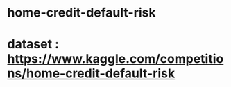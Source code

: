 # home-credit-default-risk


# dataset : https://www.kaggle.com/competitions/home-credit-default-risk 